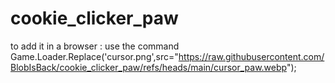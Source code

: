 # cookie_clicker_paw

to add it in a browser : use the command Game.Loader.Replace('cursor.png',src="https://raw.githubusercontent.com/BlobIsBack/cookie_clicker_paw/refs/heads/main/cursor_paw.webp");
